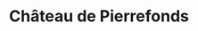 ---
guid: "7abe291b5495"
title: "Château de Pierrefonds"
latlng: "49.346968, 2.980185"
youtubeId: "EtU4359NFJU" 
---